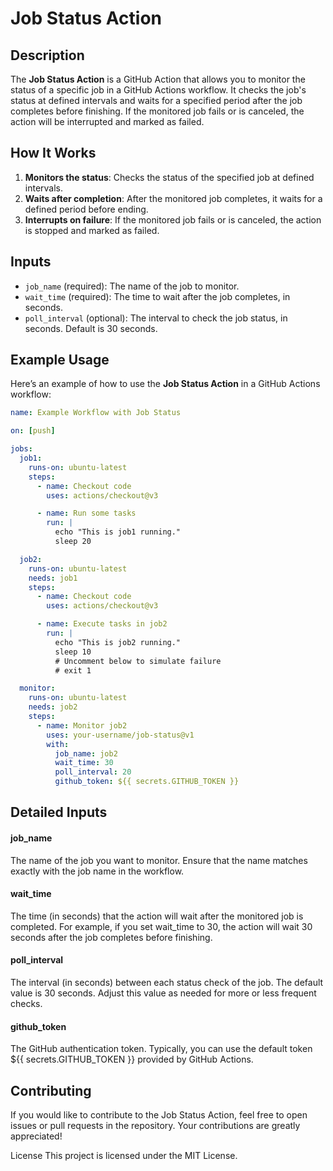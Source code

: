 # Job Status Action

## Description

The **Job Status Action** is a GitHub Action that allows you to monitor the status of a specific job in a GitHub Actions workflow. It checks the job's status at defined intervals and waits for a specified period after the job completes before finishing. If the monitored job fails or is canceled, the action will be interrupted and marked as failed.

## How It Works

1. **Monitors the status**: Checks the status of the specified job at defined intervals.
2. **Waits after completion**: After the monitored job completes, it waits for a defined period before ending.
3. **Interrupts on failure**: If the monitored job fails or is canceled, the action is stopped and marked as failed.

## Inputs

- `job_name` (required): The name of the job to monitor.
- `wait_time` (required): The time to wait after the job completes, in seconds.
- `poll_interval` (optional): The interval to check the job status, in seconds. Default is 30 seconds.

## Example Usage

Here’s an example of how to use the **Job Status Action** in a GitHub Actions workflow:

```yaml
name: Example Workflow with Job Status

on: [push]

jobs:
  job1:
    runs-on: ubuntu-latest
    steps:
      - name: Checkout code
        uses: actions/checkout@v3

      - name: Run some tasks
        run: |
          echo "This is job1 running."
          sleep 20

  job2:
    runs-on: ubuntu-latest
    needs: job1
    steps:
      - name: Checkout code
        uses: actions/checkout@v3

      - name: Execute tasks in job2
        run: |
          echo "This is job2 running."
          sleep 10
          # Uncomment below to simulate failure
          # exit 1

  monitor:
    runs-on: ubuntu-latest
    needs: job2
    steps:
      - name: Monitor job2
        uses: your-username/job-status@v1
        with:
          job_name: job2
          wait_time: 30
          poll_interval: 20
          github_token: ${{ secrets.GITHUB_TOKEN }}

```


## Detailed Inputs
#### job_name
The name of the job you want to monitor. Ensure that the name matches exactly with the job name in the workflow.

#### wait_time
The time (in seconds) that the action will wait after the monitored job is completed. For example, if you set wait_time to 30, the action will wait 30 seconds after the job completes before finishing.

#### poll_interval
The interval (in seconds) between each status check of the job. The default value is 30 seconds. Adjust this value as needed for more or less frequent checks.

#### github_token
The GitHub authentication token. Typically, you can use the default token ${{ secrets.GITHUB_TOKEN }} provided by GitHub Actions.

## Contributing
If you would like to contribute to the Job Status Action, feel free to open issues or pull requests in the repository. Your contributions are greatly appreciated!

License
This project is licensed under the MIT License.